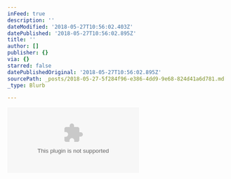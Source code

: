 ```yaml
---
inFeed: true
description: ''
dateModified: '2018-05-27T10:56:02.403Z'
datePublished: '2018-05-27T10:56:02.895Z'
title: ''
author: []
publisher: {}
via: {}
starred: false
datePublishedOriginal: '2018-05-27T10:56:02.895Z'
sourcePath: _posts/2018-05-27-5f284f96-e386-4dd9-9e68-824d41a6d781.md
_type: Blurb

---
```

![](https://the-grid-user-content.s3-us-west-2.amazonaws.com/5c8b8091-d675-47b4-8cd7-0addb768322d.docx)